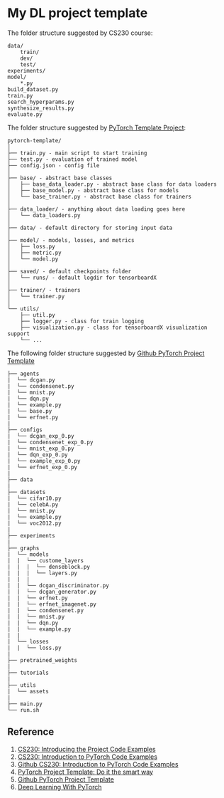 # My DL project template


The folder structure suggested by CS230 course:
```
data/
    train/
    dev/
    test/
experiments/
model/
    *.py
build_dataset.py
train.py
search_hyperparams.py
synthesize_results.py
evaluate.py
```

The folder structure suggested by [PyTorch Template Project](https://github.com/victoresque/pytorch-template):
```
pytorch-template/
│
├── train.py - main script to start training
├── test.py - evaluation of trained model
├── config.json - config file
│
├── base/ - abstract base classes
│   ├── base_data_loader.py - abstract base class for data loaders
│   ├── base_model.py - abstract base class for models
│   └── base_trainer.py - abstract base class for trainers
│
├── data_loader/ - anything about data loading goes here
│   └── data_loaders.py
│
├── data/ - default directory for storing input data
│
├── model/ - models, losses, and metrics
│   ├── loss.py
│   ├── metric.py
│   └── model.py
│
├── saved/ - default checkpoints folder
│   └── runs/ - default logdir for tensorboardX
│
├── trainer/ - trainers
│   └── trainer.py
│
└── utils/
    ├── util.py
    ├── logger.py - class for train logging
    ├── visualization.py - class for tensorboardX visualization support
    └── ...
```

The following folder structure suggested by [Github PyTorch Project Template](https://github.com/moemen95/Pytorch-Project-Template)
```
├── agents
|  └── dcgan.py
|  └── condensenet.py
|  └── mnist.py
|  └── dqn.py
|  └── example.py
|  └── base.py
|  └── erfnet.py
|
├── configs
|  └── dcgan_exp_0.py
|  └── condensenet_exp_0.py
|  └── mnist_exp_0.py
|  └── dqn_exp_0.py
|  └── example_exp_0.py
|  └── erfnet_exp_0.py
|
├── data
|
├── datasets
|  └── cifar10.py
|  └── celebA.py
|  └── mnist.py
|  └── example.py
|  └── voc2012.py
|
├── experiments
|
├── graphs
|  └── models
|  |  └── custome_layers
|  |  |  └── denseblock.py
|  |  |  └── layers.py
|  |  |
|  |  └── dcgan_discriminator.py
|  |  └── dcgan_generator.py
|  |  └── erfnet.py
|  |  └── erfnet_imagenet.py
|  |  └── condensenet.py
|  |  └── mnist.py
|  |  └── dqn.py
|  |  └── example.py
|  |
|  └── losses
|  |  └── loss.py
|
├── pretrained_weights
|
├── tutorials
|
├── utils
|  └── assets
|
├── main.py
└── run.sh
```

## Reference
1. [CS230: Introducing the Project Code Examples](https://cs230-stanford.github.io/project-code-examples.html)
2. [CS230: Introduction to PyTorch Code Examples](https://cs230-stanford.github.io/pytorch-getting-started.html)
3. [Github CS230: Introduction to PyTorch Code Examples](https://github.com/cs230-stanford/cs230-code-examples/tree/master/pytorch/vision)
4. [PyTorch Project Template: Do it the smart way](https://www.linkedin.com/pulse/pytorch-project-template-do-smart-way-hager-rady/)
5. [Github PyTorch Project Template](https://github.com/moemen95/Pytorch-Project-Template)
6. [Deep Learning With PyTorch](https://medium.com/@josh_2774/deep-learning-with-pytorch-9574e74d17ad)
